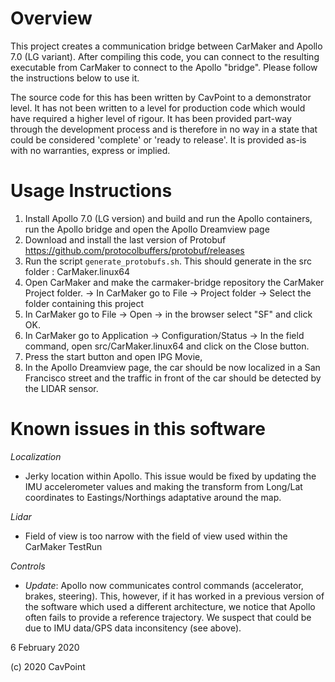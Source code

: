 

# Overview
This project creates a communication bridge between CarMaker and Apollo 7.0 (LG variant).
After compiling this code, you can connect to the resulting executable from CarMaker to connect to the Apollo "bridge".
Please follow the instructions below to use it. 

The source code for this has been written by CavPoint to a demonstrator level. It has not been written to a level for 
production code which would have required a higher level of rigour. It has been provided part-way through the 
development process and is therefore in no way in a state that could be considered 'complete' or 'ready to release'. 
It is provided as-is with no warranties, express or implied.


# Usage Instructions
1. Install Apollo 7.0 (LG version) and build and run the Apollo containers, run the Apollo bridge and open the Apollo Dreamview page
2. Download and install the last version of Protobuf https://github.com/protocolbuffers/protobuf/releases
3. Run the script `generate_protobufs.sh`. This should generate in the src folder : CarMaker.linux64
4. Open CarMaker and make the carmaker-bridge repository the CarMaker Project folder.
  -> In CarMaker go to File -> Project folder -> Select the folder containing this project
5. In CarMaker go to File -> Open -> in the browser select "SF" and click OK.
6. In CarMaker go to Application -> Configuration/Status -> In the field command, open src/CarMaker.linux64 and click on the Close button.
7. Press the start button and open IPG Movie,
8. In the Apollo Dreamview page, the car should be now localized in a San Francisco street and the traffic in front of the car should be detected by the LIDAR sensor.


# Known issues in this software
*Localization* 
- Jerky location within Apollo. This issue would be fixed by updating the IMU accelerometer values and making the transform from Long/Lat 
  coordinates to Eastings/Northings adaptative around the map.

*Lidar*
- Field of view is too narrow with the field of view used within the CarMaker TestRun

*Controls*
- *Update*: Apollo now communicates control commands (accelerator, brakes, steering). This, however, if it has worked in a previous version of the software which used a different architecture, we notice that Apollo often fails to provide a reference trajectory. We suspect that could be due to IMU data/GPS data inconsitency (see above). 

6 February 2020


(c) 2020 CavPoint
